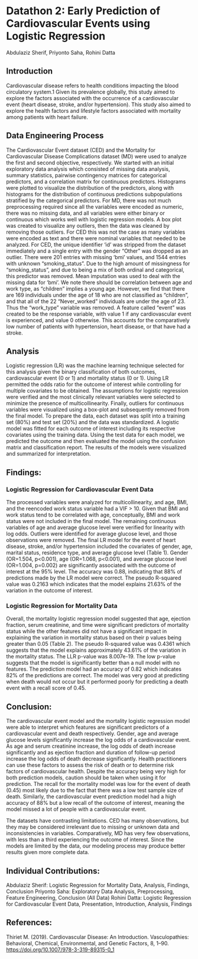 # Datathon 2: Early Prediction of Cardiovascular Events using Logistic Regression
Abdulaziz Sherif, Priyonto Saha, Rohini Datta

## Introduction
Cardiovascular disease refers to health conditions impacting the blood circulatory system.1 Given its prevalence globally, this study aimed to explore the factors associated with the occurrence of a cardiovascular event (heart disease, stroke, and/or hypertension). This study also aimed to explore the health factors and lifestyle factors associated with mortality among patients with heart failure.

## Data Engineering Process
The Cardiovascular Event dataset (CED) and the Mortality for Cardiovascular Disease Complications dataset (MD) were used to analyze the first and second objective, respectively. We started with an initial exploratory data analysis which consisted of missing data analysis, summary statistics, pairwise contingency matrices for categorical predictors, and a correlation matrix for continuous predictors. Histograms were plotted to visualize the distribution of the predictors, along with histograms for the distribution of continuous predictions subpopulations stratified by the categorical predictors.
For MD, there was not much preprocessing required since all the variables were encoded as numeric, there was no missing data, and all variables were either binary or continuous which works well with logistic regression models. A box plot was created to visualize any outliers, then the data was cleaned by removing those outliers. For CED this was not the case as many variables were encoded as text and there were nominal variables that needed to be analyzed.
For CED, the unique identifier ‘id’ was stripped from the dataset immediately and a single entry with the gender “Other” was dropped as an outlier. There were 201 entries with missing ‘bmi’ values, and 1544 entries with unknown “smoking_status”. Due to the high amount of missingness for “smoking_status”, and due to being a mix of both ordinal and categorical, this predictor was removed. Mean imputation was used to deal with the missing data for ‘bmi’. We note there should be correlation between age and work type, as “children” implies a young age. However, we find that there are 169 individuals under the age of 18 who are not classified as “children”, and that all of the 22  “Never_worked” individuals are under the age of 23. Thus the “work_type” variable was removed. A feature called “event” was created to be the response variable, with value 1 if any cardiovascular event is experienced, and value 0 otherwise. This accounts for the comparatively low number of patients with hypertension, heart disease, or that have had a stroke.

## Analysis 
Logistic regression (LR) was the machine learning technique selected for this analysis given the binary classification of both outcomes, cardiovascular event (0 or 1) and mortality status (0 or 1). Using LR permitted the odds ratio for the outcome of interest while controlling for multiple covariates to be obtained. The assumptions for logistic regression were verified and the most clinically relevant variables were selected to minimize the presence of multicollinearity. Finally, outliers for continuous variables were visualized using a box-plot and subsequently removed from the final model. To prepare the data, each dataset was split into a training set (80%) and test set (20%) and the data was standardized. A logistic model was fitted for each outcome of interest including its respective covariates using the training data. Using the test data for each model, we predicted the outcome and then evaluated the model using the confusion matrix and classification report. The results of the models were visualized and summarized for interpretation. 

## Findings: 
### Logistic Regression for Cardiovascular Event Data
The processed variables were analyzed for multicollinearity, and age, BMI, and the reencoded work status variable had a VIF > 10. Given that BMI and work status tend to be correlated with age, conceptually, BMI and work status were not included in the final model. The remaining continuous variables of age and average glucose level were verified for linearity with log odds. Outliers were identified for average glucose level, and those observations were removed.
The final LR model for the event of heart disease, stroke, and/or hypertension included the covariates of gender, age, marital status, residence type, and average glucose level (Table 1). Gender (OR=1.504, p<0.001), age (OR=1.068, p<0.001), and average glucose level (OR=1.004, p=0.002) are significantly associated with the outcome of interest at the 95% level. The accuracy was 0.88, indicating that 88% of predictions made by the LR model were correct. The pseudo R-squared value was 0.2163 which indicates that the model explains 21.63% of the variation in the outcome of interest. 

### Logistic Regression for Mortality Data
Overall, the mortality logistic regression model suggested that age, ejection fraction, serum creatinine, and time were significant predictors of mortality status while the other features did not have a significant impact in explaining the variation in mortality status based on their p values being greater than 0.05 (Table 2). The pseudo R-squared value was 0.4361 which suggests that the model explains approximately 43.61% of the variation in the mortality status. The LLR p-value was 8.007e-19. The low p-value suggests that the model is significantly better than a null model with no features. 
The prediction model had an accuracy of 0.82 which indicates 82% of the predictions are correct. The model was very good at predicting when death would not occur but it performed poorly for predicting a death event with a recall score of 0.45.

## Conclusion: 
The cardiovascular event model and the mortality logistic regression model were able to interpret which features are significant predictors of a cardiovascular event and death respectively. Gender, age and average glucose levels significantly increase the log odds of a cardiovascular event. As age and serum creatinine increase, the log odds of death increase significantly and as ejection fraction and duration of follow-up period increase the log odds of death decrease significantly. Health practitioners can use these factors to assess the risk of death or to determine risk factors of cardiovascular health. Despite the accuracy being very high for both prediction models, caution should be taken when using it for prediction. The recall for the mortality model was low for the event of death (0.45) most likely due to the fact that there was a low test sample size of death. Similarly, the cardiovascular event prediction model had a high accuracy of 88% but a low recall of the outcome of interest, meaning the model missed a lot of people with a cardiovascular event. 

The datasets have contrasting limitations. CED has many observations, but they may be considered irrelevant due to missing or unknown data and inconsistencies in variables. Comparatively, MD has very few observations, with less than a third experiencing the outcome of interest. Since the models are limited by the data, our modeling process may produce better results given more complete data.

## Individual Contributions:
Abdulaziz Sherif: Logistic Regression for Mortality Data, Analysis, Findings, Conclusion
Priyonto Saha: Exploratory Data Analysis, Preprocessing, Feature Engineering, Conclusion (All Data)
Rohini Datta: Logistic Regression for Cardiovascular Event Data, Presentation, Introduction, Analysis, Findings

## References:
Thiriet M. (2019). Cardiovascular Disease: An Introduction. Vasculopathies: Behavioral, Chemical, Environmental, and Genetic Factors, 8, 1–90. https://doi.org/10.1007/978-3-319-89315-0_1

